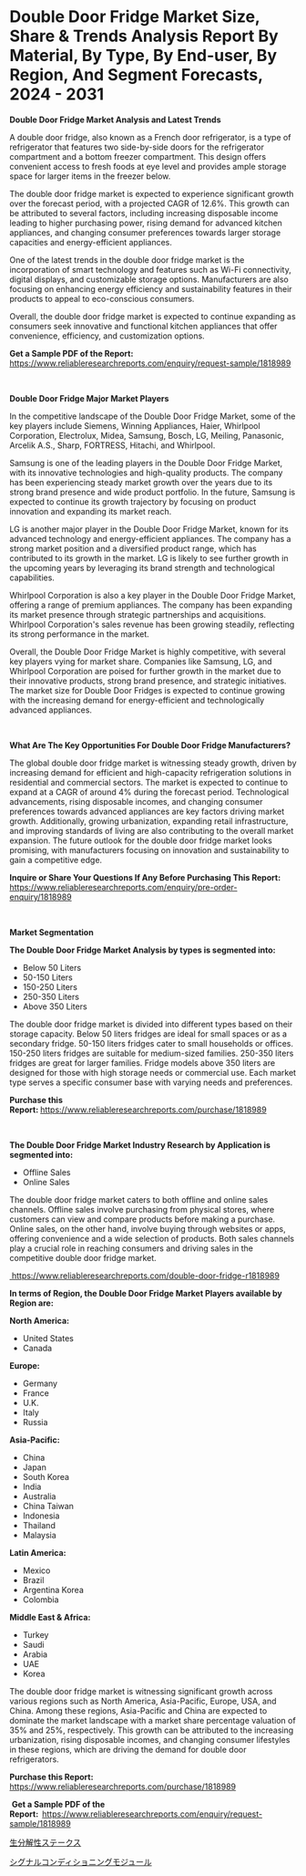 <p><h1>Double Door Fridge Market Size, Share & Trends Analysis Report By Material, By Type, By End-user, By Region, And Segment Forecasts, 2024 - 2031</h1></p><p><strong>Double Door Fridge Market Analysis and Latest Trends</strong></p>
<p><p>A double door fridge, also known as a French door refrigerator, is a type of refrigerator that features two side-by-side doors for the refrigerator compartment and a bottom freezer compartment. This design offers convenient access to fresh foods at eye level and provides ample storage space for larger items in the freezer below.</p><p>The double door fridge market is expected to experience significant growth over the forecast period, with a projected CAGR of 12.6%. This growth can be attributed to several factors, including increasing disposable income leading to higher purchasing power, rising demand for advanced kitchen appliances, and changing consumer preferences towards larger storage capacities and energy-efficient appliances.</p><p>One of the latest trends in the double door fridge market is the incorporation of smart technology and features such as Wi-Fi connectivity, digital displays, and customizable storage options. Manufacturers are also focusing on enhancing energy efficiency and sustainability features in their products to appeal to eco-conscious consumers.</p><p>Overall, the double door fridge market is expected to continue expanding as consumers seek innovative and functional kitchen appliances that offer convenience, efficiency, and customization options.</p></p>
<p><strong>Get a Sample PDF of the Report:&nbsp;</strong> <a href="https://www.reliableresearchreports.com/enquiry/request-sample/1818989">https://www.reliableresearchreports.com/enquiry/request-sample/1818989</a></p>
<p>&nbsp;</p>
<p><strong>Double Door Fridge Major Market Players</strong></p>
<p><p>In the competitive landscape of the Double Door Fridge Market, some of the key players include Siemens, Winning Appliances, Haier, Whirlpool Corporation, Electrolux, Midea, Samsung, Bosch, LG, Meiling, Panasonic, Arcelik A.S., Sharp, FORTRESS, Hitachi, and Whirlpool. </p><p>Samsung is one of the leading players in the Double Door Fridge Market, with its innovative technologies and high-quality products. The company has been experiencing steady market growth over the years due to its strong brand presence and wide product portfolio. In the future, Samsung is expected to continue its growth trajectory by focusing on product innovation and expanding its market reach.</p><p>LG is another major player in the Double Door Fridge Market, known for its advanced technology and energy-efficient appliances. The company has a strong market position and a diversified product range, which has contributed to its growth in the market. LG is likely to see further growth in the upcoming years by leveraging its brand strength and technological capabilities.</p><p>Whirlpool Corporation is also a key player in the Double Door Fridge Market, offering a range of premium appliances. The company has been expanding its market presence through strategic partnerships and acquisitions. Whirlpool Corporation's sales revenue has been growing steadily, reflecting its strong performance in the market.</p><p>Overall, the Double Door Fridge Market is highly competitive, with several key players vying for market share. Companies like Samsung, LG, and Whirlpool Corporation are poised for further growth in the market due to their innovative products, strong brand presence, and strategic initiatives. The market size for Double Door Fridges is expected to continue growing with the increasing demand for energy-efficient and technologically advanced appliances.</p></p>
<p>&nbsp;</p>
<p><strong>What Are The Key Opportunities For Double Door Fridge Manufacturers?</strong></p>
<p><p>The global double door fridge market is witnessing steady growth, driven by increasing demand for efficient and high-capacity refrigeration solutions in residential and commercial sectors. The market is expected to continue to expand at a CAGR of around 4% during the forecast period. Technological advancements, rising disposable incomes, and changing consumer preferences towards advanced appliances are key factors driving market growth. Additionally, growing urbanization, expanding retail infrastructure, and improving standards of living are also contributing to the overall market expansion. The future outlook for the double door fridge market looks promising, with manufacturers focusing on innovation and sustainability to gain a competitive edge.</p></p>
<p><strong>Inquire or Share Your Questions If Any Before Purchasing This Report:</strong> <a href="https://www.reliableresearchreports.com/enquiry/pre-order-enquiry/1818989">https://www.reliableresearchreports.com/enquiry/pre-order-enquiry/1818989</a></p>
<p>&nbsp;</p>
<p><strong>Market Segmentation</strong></p>
<p><strong>The Double Door Fridge Market Analysis by types is segmented into:</strong></p>
<p><ul><li>Below 50 Liters</li><li>50-150 Liters</li><li>150-250 Liters</li><li>250-350 Liters</li><li>Above 350 Liters</li></ul></p>
<p><p>The double door fridge market is divided into different types based on their storage capacity. Below 50 liters fridges are ideal for small spaces or as a secondary fridge. 50-150 liters fridges cater to small households or offices. 150-250 liters fridges are suitable for medium-sized families. 250-350 liters fridges are great for larger families. Fridge models above 350 liters are designed for those with high storage needs or commercial use. Each market type serves a specific consumer base with varying needs and preferences.</p></p>
<p><strong>Purchase this Report:&nbsp;</strong><a href="https://www.reliableresearchreports.com/purchase/1818989">https://www.reliableresearchreports.com/purchase/1818989</a></p>
<p>&nbsp;</p>
<p><strong>The Double Door Fridge Market Industry Research by Application is segmented into:</strong></p>
<p><ul><li>Offline Sales</li><li>Online Sales</li></ul></p>
<p><p>The double door fridge market caters to both offline and online sales channels. Offline sales involve purchasing from physical stores, where customers can view and compare products before making a purchase. Online sales, on the other hand, involve buying through websites or apps, offering convenience and a wide selection of products. Both sales channels play a crucial role in reaching consumers and driving sales in the competitive double door fridge market.</p></p>
<p><a href="https://www.reliableresearchreports.com/double-door-fridge-r1818989">&nbsp;https://www.reliableresearchreports.com/double-door-fridge-r1818989</a></p>
<p><strong>In terms of Region, the Double Door Fridge Market Players available by Region are:</strong></p>
<p>
    <p> <strong> North America: </strong>
        <ul>
            <li>United States</li>
            <li>Canada</li>
        </ul>
        </p> 
    <p> <strong> Europe: </strong>
        <ul>
            <li>Germany</li>
            <li>France</li>
            <li>U.K.</li>
            <li>Italy</li>
            <li>Russia</li>
        </ul>
        </p> 
    <p> <strong> Asia-Pacific: </strong>
        <ul>
            <li>China</li>
            <li>Japan</li>
            <li>South Korea</li>
            <li>India</li>
            <li>Australia</li>
            <li>China Taiwan</li>
            <li>Indonesia</li>
            <li>Thailand</li>
            <li>Malaysia</li>
        </ul>
        </p> 
    <p> <strong> Latin America: </strong>
        <ul>
            <li>Mexico</li>
            <li>Brazil</li>
            <li>Argentina Korea</li>
            <li>Colombia</li>
        </ul>
        </p> 
    <p> <strong> Middle East & Africa: </strong>
        <ul>
            <li>Turkey</li>
            <li>Saudi</li>
            <li>Arabia</li>
            <li>UAE</li>
            <li>Korea</li>
        </ul>
    </p>
    </p>
<p><p>The double door fridge market is witnessing significant growth across various regions such as North America, Asia-Pacific, Europe, USA, and China. Among these regions, Asia-Pacific and China are expected to dominate the market landscape with a market share percentage valuation of 35% and 25%, respectively. This growth can be attributed to the increasing urbanization, rising disposable incomes, and changing consumer lifestyles in these regions, which are driving the demand for double door refrigerators.</p></p>
<p><strong>Purchase this Report: </strong><a href="https://www.reliableresearchreports.com/purchase/1818989">https://www.reliableresearchreports.com/purchase/1818989</a></p>
<p>&nbsp;<strong>Get a Sample PDF of the Report:&nbsp;&nbsp;</strong><a href="https://www.reliableresearchreports.com/enquiry/request-sample/1818989">https://www.reliableresearchreports.com/enquiry/request-sample/1818989</a></p>
<p><strong></strong></p>
<p><p><a href="https://github.com/zjkmgcs938405/Market-Research-Report-List-1/blob/main/577447030380.md">生分解性ステークス</a></p><p><a href="https://medium.com/@austinjames1907/%E4%BF%A1%E5%8F%B7%E8%AA%BF%E6%95%B4%E3%83%A2%E3%82%B8%E3%83%A5%E3%83%BC%E3%83%AB%E3%81%AE%E5%B8%82%E5%A0%B4%E8%A6%8F%E6%A8%A1-%E5%B8%82%E5%A0%B4%E5%8B%95%E5%90%91%E3%81%A8%E5%B8%82%E5%A0%B4%E4%BA%88%E6%B8%AC-2024%E5%B9%B4%E3%81%8B%E3%82%892031%E5%B9%B4%E3%81%BE%E3%81%A7-5690c421850c">シグナルコンディショニングモジュール</a></p></p>